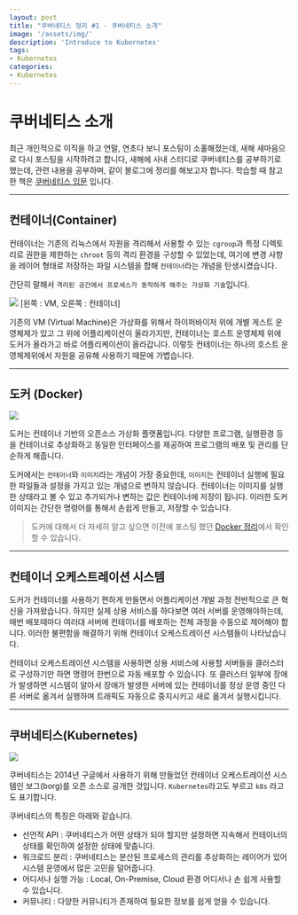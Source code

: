 ```yaml
---
layout: post
title: "쿠버네티스 정리 #1 - 쿠버네티스 소개"
image: '/assets/img/'
description: 'Introduce to Kubernetes'
tags:
- Kubernetes
categories:
- Kubernetes
---
```


# 쿠버네티스 소개

최근 개인적으로 이직을 하고 연말, 연초다 보니 포스팅이 소홀해졌는데, 새해 새마음으로 다시 포스팅을 시작하려고 합니다, 새해에 사내 스터디로
쿠버네티스를 공부하기로 했는데, 관련 내용을 공부하며, 같이 블로그에 정리를 해보고자 합니다. 
학습할 때 참고한 책은 [쿠버네티스 입문](https://book.naver.com/bookdb/book_detail.nhn?bid=16030803) 입니다.

---

## 컨테이너(Container)

컨테이너는 기존의 리눅스에서 자원을 격리해서 사용할 수 있는 `cgroup`과 특정 디렉토리로 권한을 제한하는 `chroot` 등의 격리 환경을 구성할 수 
있었는데, 여기에 변경 사항을 레이어 형태로 저장하는 파일 시스템을 합해 `컨테이너`라는 개념을 탄생시켰습니다.  

간단히 말해서 `격리된 공간에서 프로세스가 동작하게 해주는 가상화 기술`입니다.


![](https://cdn-images-1.medium.com/max/1000/1*wOBkzBpi1Hl9Nr__Jszplg.png)
[왼쪽 : VM, 오른쪽 : 컨테이너]

기존의 VM (Virtual Machine)은 가상화를 위해서 하이퍼바이저 위에 개별 게스트 운영체제가 있고 그 위에 어플리케이션이 올라가지만, 컨테이너는
호스트 운영체제 위에 도커가 올라가고 바로 어플리케이션이 올라갑니다. 이렇듯 컨테이너는 하나의 호스트 운영체제위에서 자원을 공유해 사용하기 때문에 가볍습니다.

---

## 도커 (Docker)

![](https://secure.meetupstatic.com/photos/event/b/a/2/b/600_470567659.jpeg)

도커는 컨테이너 기반의 오픈소스 가상화 플랫폼입니다. 다양한 프로그램, 실행환경 등을 컨테이너로 추상화하고 동일한 인터페이스를 제공하여
프로그램의 배포 및 관리를 단순하게 해줍니다.

도커에서는 `컨테이너`와 `이미지`라는 개념이 가장 중요한데, `이미지`는 컨테이너 실행에 필요한 파일들과 설정을 가지고 있는 개념으로 변하지 않습니다.
컨테이너는 이미지를 실행한 상태라고 볼 수 있고 추가되거나 변하는 값은 컨테이너에 저장이 됩니다. 이러한 도커 이미지는 간단한 명령어를 통해서 손쉽게
만들고, 저장할 수 있습니다. 

> 도커에 대해서 더 자세히 알고 싶으면 이전에 포스팅 했던 [Docker 정리](https://jungwoon.github.io/docker/2019/01/11/Docker-1/)에서 확인할 수 있습니다.

---

## 컨테이너 오케스트레이션 시스템

도커가 컨테이너를 사용하기 편하게 만들면서 어플리케이션 개발 과정 전반적으로 큰 혁신을 가져왔습니다. 하지만 실제 상용 서비스를 하다보면 
여러 서버를 운영해야하는데, 매번 배포때마다 여러대 서버에 컨테이너를 배포하는 전체 과정을 수동으로 제어해야 합니다. 이러한 불편함을 해결하기 위해
컨테이너 오케스트레이션 시스템들이 나타났습니다.

컨테이너 오케스트레이션 시스템을 사용하면 상용 서비스에 사용할 서버들을 클러스터로 구성하기만 하면 명령어 한번으로 자동 배포할 수 있습니다. 또
클러스터 일부에 장애가 발생하면 시스템이 알아서 장애가 발생한 서버에 있는 컨테이너를 정상 운영 중인 다른 서버로 옮겨서 실행하며 
트래픽도 자동으로 중지시키고 새로 옮겨서 실행시킵니다.

---

## 쿠버네티스(Kubernetes)

![](https://www.popit.kr/wp-content/uploads/2016/08/featured_k8s.png)

쿠버네티스는 2014년 구글에서 사용하기 위해 만들었던 컨테이너 오케스트레이션 시스템인 보그(borg)를 오픈 소스로 공개한 것입니다. `Kubernetes`라고도
부르고 `k8s` 라고도 표기합니다.

쿠버네티스의 특징은 아래와 같습니다.

- 선언적 API : 쿠버네티스가 어떤 상태가 되야 할지만 설정하면 지속해서 컨테이너의 상태를 확인하여 설정한 상태에 맞춥니다.
- 워크로드 분리 : 쿠버네티스는 분산된 프로세스의 관리를 추상화하는 레이어가 있어 시스템 운영에서 많은 고민을 덜어줍니다.
- 어디서나 실행 가능 : Local, On-Premise, Cloud 환경 어디서나 손 쉽게 사용할 수 있습니다.
- 커뮤니티 : 다양한 커뮤니티가 존재하여 필요한 정보를 쉽게 얻을 수 있습니다.